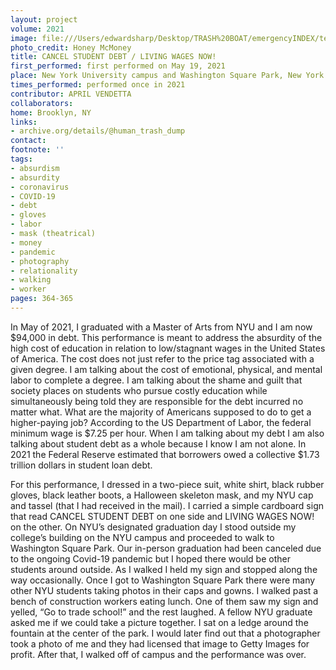 ```yaml
---
layout: project
volume: 2021
image: file:///Users/edwardsharp/Desktop/TRASH%20BOAT/emergencyINDEX/ten_plus/guts/Links/1665448047497__CANCEL_STUDENT_DEBT___LIVING_WAGES_NOW_--April_Vendetta.jpg
photo_credit: Honey McMoney
title: CANCEL STUDENT DEBT / LIVING WAGES NOW!
first_performed: first performed on May 19, 2021
place: New York University campus and Washington Square Park, New York City, NY
times_performed: performed once in 2021
contributor: APRIL VENDETTA
collaborators:
home: Brooklyn, NY
links:
- archive.org/details/@human_trash_dump
contact:
footnote: ''
tags:
- absurdism
- absurdity
- coronavirus
- COVID-19
- debt
- gloves
- labor
- mask (theatrical)
- money
- pandemic
- photography
- relationality
- walking
- worker
pages: 364-365
---
```


In May of 2021, I graduated with a Master of Arts from NYU and I am now $94,000 in debt. This performance is meant to address the absurdity of the high cost of education in relation to low/stagnant wages in the United States of America. The cost does not just refer to the price tag associated with a given degree. I am talking about the cost of emotional, physical, and mental labor to complete a degree. I am talking about the shame and guilt that society places on students who pursue costly education while simultaneously being told they are responsible for the debt incurred no matter what. What are the majority of Americans supposed to do to get a higher-paying job? According to the US Department of Labor, the federal minimum wage is $7.25 per hour. When I am talking about my debt I am also talking about student debt as a whole because I know I am not alone. In 2021 the Federal Reserve estimated that borrowers owed a collective $1.73 trillion dollars in student loan debt.

For this performance, I dressed in a two-piece suit, white shirt, black rubber gloves, black leather boots, a Halloween skeleton mask, and my NYU cap and tassel (that I had received in the mail). I carried a simple cardboard sign that read CANCEL STUDENT DEBT on one side and LIVING WAGES NOW! on the other. On NYU’s designated graduation day I stood outside my college’s building on the NYU campus and proceeded to walk to Washington Square Park. Our in-person graduation had been canceled due to the ongoing Covid-19 pandemic but I hoped there would be other students around outside. As I walked I held my sign and stopped along the way occasionally. Once I got to Washington Square Park there were many other NYU students taking photos in their caps and gowns. I walked past a bench of construction workers eating lunch. One of them saw my sign and yelled, “Go to trade school!” and the rest laughed. A fellow NYU graduate asked me if we could take a picture together. I sat on a ledge around the fountain at the center of the park. I would later find out that a photographer took a photo of me and they had licensed that image to Getty Images for profit. After that, I walked off of campus and the performance was over.